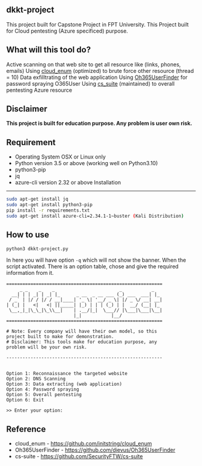dkkt-project
---

This project built for Capstone Project in FPT University.
This Project built for Cloud pentesting (Azure specificed) purpose.

What will this tool do?
---
Active scanning on that web site to get all resource like (links, phones, emails)
Using [cloud_enum](https://github.com/initstring/cloud_enum) (optimized) to brute force other resource (thread = 10)
Data exfilltrating of the web application
Using [Oh365UserFinder](https://github.com/dievus/Oh365UserFinder) for password spraying O365User
Using [cs_suite](https://github.com/SecurityFTW/cs_suite) (maintained) to overall pentesting Azure resource

Disclaimer
---
**This project is built for education purpose. Any problem is user own risk.**

Requirement
---
- Operating System OSX or Linux only
- Python version 3.5 or above (working well on Python3.10)
- python3-pip
- jq
- azure-cli version 2.32 or above
Installation
---
```sh
sudo apt-get install jq
sudo apt-get install python3-pip
pip install -r requirements.txt
sudo apt-get install azure-cli=2.34.1-1~buster (Kali Distribution)
```

How to use
---
```sh
python3 dkkt-project.py
```
In here you will have option `-q` which will not show the banner. When the script activated. There is an option table, chose and give the required information from it.

```
==========================================================
     _ _    _    _                        _           _
  __| | | _| | _| |_      _ __  _ __ ___ (_) ___  ___| |_
 / _` | |/ / |/ / __|____| '_ \| '__/ _ \| |/ _ \/ __| __|
| (_| |   <|   <| ||_____| |_) | | | (_) | |  __/ (__| |_
 \__,_|_|\_\_|\_\\__|    | .__/|_|  \___// |\___|\___|\__|
                         |_|           |__/
==========================================================

# Note: Every company will have their own model, so this
project built to make for demonstration.
# Disclaimer: This tools make for education purpose, any
problem will be your own risk.

----------------------------------------------------------


Option 1: Reconnaissance the targeted website
Option 2: DNS Scanning
Option 3: Data extracting (web application)
Option 4: Password spraying
Option 5: Overall pentesting
Option 6: Exit

>> Enter your option: 
```

Reference
---

- cloud_enum - https://github.com/initstring/cloud_enum
- Oh365UserFinder - https://github.com/dievus/Oh365UserFinder
- cs-suite - https://github.com/SecurityFTW/cs-suite
